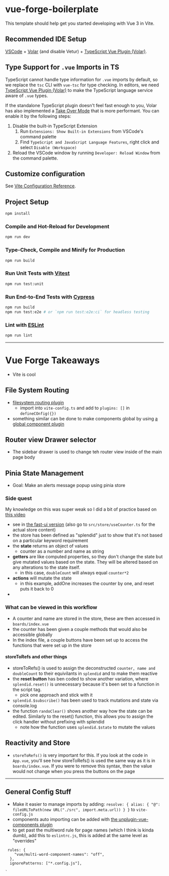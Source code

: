 # vue-forge-boilerplate


This template should help get you started developing with Vue 3 in Vite.

## Recommended IDE Setup

[VSCode](https://code.visualstudio.com/) + [Volar](https://marketplace.visualstudio.com/items?itemName=Vue.volar) (and disable Vetur) + [TypeScript Vue Plugin (Volar)](https://marketplace.visualstudio.com/items?itemName=Vue.vscode-typescript-vue-plugin).

## Type Support for `.vue` Imports in TS

TypeScript cannot handle type information for `.vue` imports by default, so we replace the `tsc` CLI with `vue-tsc` for type checking. In editors, we need [TypeScript Vue Plugin (Volar)](https://marketplace.visualstudio.com/items?itemName=Vue.vscode-typescript-vue-plugin) to make the TypeScript language service aware of `.vue` types.

If the standalone TypeScript plugin doesn't feel fast enough to you, Volar has also implemented a [Take Over Mode](https://github.com/johnsoncodehk/volar/discussions/471#discussioncomment-1361669) that is more performant. You can enable it by the following steps:

1. Disable the built-in TypeScript Extension
    1) Run `Extensions: Show Built-in Extensions` from VSCode's command palette
    2) Find `TypeScript and JavaScript Language Features`, right click and select `Disable (Workspace)`
2. Reload the VSCode window by running `Developer: Reload Window` from the command palette.

## Customize configuration

See [Vite Configuration Reference](https://vitejs.dev/config/).

## Project Setup

```sh
npm install
```

### Compile and Hot-Reload for Development

```sh
npm run dev
```

### Type-Check, Compile and Minify for Production

```sh
npm run build
```

### Run Unit Tests with [Vitest](https://vitest.dev/)

```sh
npm run test:unit
```

### Run End-to-End Tests with [Cypress](https://www.cypress.io/)

```sh
npm run build
npm run test:e2e # or `npm run test:e2e:ci` for headless testing
```

### Lint with [ESLint](https://eslint.org/)

```sh
npm run lint
```
----
# Vue Forge Takeaways
- Vite is cool

## File System Routing
- [filesystem routing plugin](https://github.com/hannoeru/vite-plugin-pages)
    - import into `vite-config.ts` and add to `plugins: []` in `defineCOnfig({})`
- something similar can be done to make components global by using [a global component plugin](https://github.com/antfu/unplugin-vue-components)


## Router view Drawer selector
- The sidebar drawer is used to change teh router view inside of the main page body

## Pinia State Management
- Goal: Make an alerts message popup using pinia store


### Side quest

My knowledge on this was super weak so I did a bit of practice based on [this video](https://www.youtube.com/watch?v=Ok6vO98RV_Q)
- see in [the fast-ui version](https://github.com/lilyx13/trello-clone-vue-forge/blob/fast-ui-version/src/pages/boards/index.vue) (also go to `src/store/useCounter.ts` for the actual store content)
- the store has been defined as "splendid" just to show that it's not based on a particular keyword requirement
- the **state** returns an object of values
    - counter as a number and name as string
- **getters** are like computed properties, so they don't change the state but give mutated values based on the state. They will be altered based on any alterations to the state itself.
    - in this case, `doubleCount` will always equal `counter*2`
- **actions** will mutate the state
    - in this example, addOne increases the counter by one, and reset puts it back to 0
- 
### What can be viewed in this workflow
- A counter and name are stored in the store, these are then accessed in `boards/index.vue`
- the counter has been given a couple methods that would also be accessible globally
- In the index file, a couple buttons have been set up to access the functions that were set up in the store

#### storeToRefs and other things
- storeToRefs() is used to assign the deconstructed `counter, name and doubleCount` to their equivilants in `splendid` and to make them reactive
- the **reset button** has ben coded to show another variation, where  `splendid.reset()` is unnecessary because it's been set to a function in the script tag.
    - pick one approach and stick with it
- `splendid.$subscribe()` has been used to track mutations and state via console.log
- the function `randoClear()` shows another way how the state can be edited. Similarly to the reset() function, this allows you to assign  the click handler without prefixing with splendid
    - note how the function uses `splendid.$state` to mutate the values

## Reactivity and Store
- `storeToRefs()` is very important for this. If you look at the code in `App.vue`, you'll see how storeToRefs() is used the same way as it is in `boards/index.vue`. If you were to remove this syntax, then the value would not change when you press the buttons on the page
---

## General Config Stuff
- Make it easier to manage imports by adding:  `resolve: { alias: { "@": fileURLToPath(new URL("./src", import.meta.url)) } }` to  `vite-config.js`
- components auto importing can be added with [the unplugin-vue-components plugin](https://github.com/antfu/unplugin-vue-components)
- to get past the multiword rule for page names (which I think is kinda dumb), add this to `eslintrc.js`, this is added at the same level as "overrides"
```
 rules: {
    "vue/multi-word-component-names": "off",
  },
  ignorePatterns: ["*.config.js"],

`